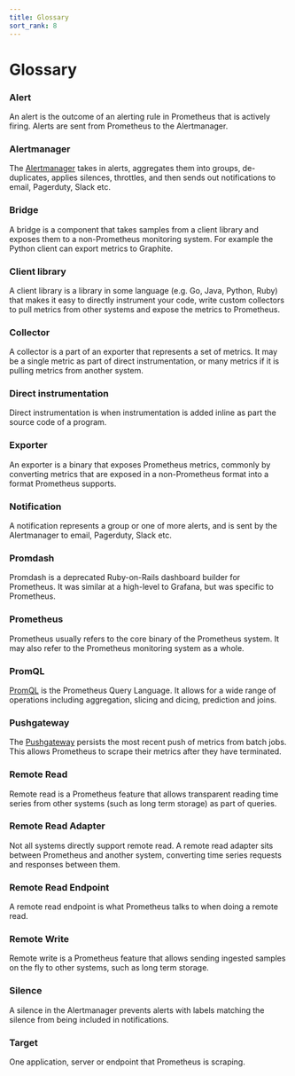 ```yaml
---
title: Glossary
sort_rank: 8
---
```


# Glossary


### Alert

An alert is the outcome of an alerting rule in Prometheus that is
actively firing. Alerts are sent from Prometheus to the Alertmanager.

### Alertmanager

The [Alertmanager](../../alerting/overview/) takes in alerts, aggregates them into
groups, de-duplicates, applies silences, throttles, and then sends out
notifications to email, Pagerduty, Slack etc.

### Bridge

A bridge is a component that takes samples from a client library and
exposes them to a non-Prometheus monitoring system. For example the Python
client can export metrics to Graphite.

### Client library

A client library is a library in some language (e.g. Go, Java, Python, Ruby)
that makes it easy to directly instrument your code, write custom collectors to
pull metrics from other systems and expose the metrics to Prometheus.

### Collector

A collector is a part of an exporter that represents a set of metrics. It may be
a single metric as part of direct instrumentation, or many metrics if it is pulling
metrics from another system.

### Direct instrumentation

Direct instrumentation is when instrumentation is added inline as part the source code
of a program.

### Exporter

An exporter is a binary that exposes Prometheus metrics, commonly by converting
metrics that are exposed in a non-Prometheus format into a format Prometheus supports.

### Notification

A notification represents a group or one of more alerts, and is sent by the Alertmanager
to email, Pagerduty, Slack etc.

### Promdash

Promdash is a deprecated Ruby-on-Rails dashboard builder for Prometheus. It was
similar at a high-level to Grafana, but was specific to Prometheus.

### Prometheus

Prometheus usually refers to the core binary of the Prometheus system. It may
also refer to the Prometheus monitoring system as a whole.

### PromQL

[PromQL](../../querying/basics/) is the Prometheus Query Language. It allows for
a wide range of operations including aggregation, slicing and dicing, prediction and joins.

### Pushgateway

The [Pushgateway](../../instrumenting/pushing/) persists the most recent push
of metrics from batch jobs. This allows Prometheus to scrape their metrics
after they have terminated.

### Remote Read

Remote read is a Prometheus feature that allows transparent reading time series from
other systems (such as long term storage) as part of queries.

### Remote Read Adapter

Not all systems directly support remote read. A remote read adapter sits between
Prometheus and another system, converting time series requests and responses between them.

### Remote Read Endpoint

A remote read endpoint is what Prometheus talks to when doing a remote read.

### Remote Write

Remote write is a Prometheus feature that allows sending ingested samples on the
fly to other systems, such as long term storage.

### Silence

A silence in the Alertmanager prevents alerts with labels matching the silence from
being included in notifications.

### Target

One application, server or endpoint that Prometheus is scraping.
